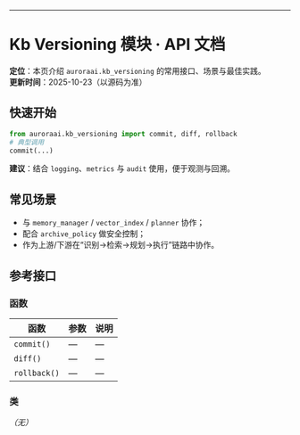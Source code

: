 ---
# Kb Versioning 模块 · API 文档

<div class="doc-card">
<strong>定位</strong>：本页介绍 <code>auroraai.kb_versioning</code> 的常用接口、场景与最佳实践。<br/>
<strong>更新时间</strong>：2025-10-23（以源码为准）
</div>

## 快速开始
```python
from auroraai.kb_versioning import commit, diff, rollback
# 典型调用
commit(...)
```

<div class="callout tip">
<b>建议</b>：结合 <code>logging</code>、<code>metrics</code> 与 <code>audit</code> 使用，便于观测与回溯。
</div>

## 常见场景
- 与 <code>memory_manager</code> / <code>vector_index</code> / <code>planner</code> 协作；
- 配合 <code>archive_policy</code> 做安全控制；
- 作为上游/下游在“识别→检索→规划→执行”链路中协作。

## 参考接口

### 函数
| 函数 | 参数 | 说明 |
|---|---|---|
| `commit()` | — | — |
| `diff()` | — | — |
| `rollback()` | — | — |


### 类
_（无）_

